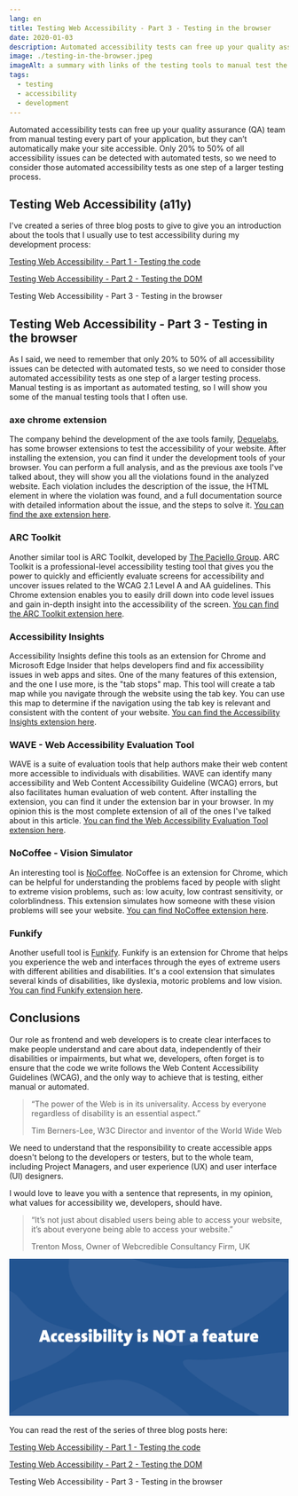 ```yaml
---
lang: en
title: Testing Web Accessibility - Part 3 - Testing in the browser
date: 2020-01-03
description: Automated accessibility tests can free up your quality assurance (QA) team from manual testing every part of your application, but they can’t automatically make your site accessible. Only 20% to 50% of all accessibility issues can be detected with automated tests, so we need to consider those automated accessibility tests as one step of a larger testing process.
image: ./testing-in-the-browser.jpeg
imageAlt: a summary with links of the testing tools to manual test the accessibility of a site explained in the blog post
tags:
  - testing
  - accessibility
  - development
---
```


Automated accessibility tests can free up your quality assurance (QA) team from manual testing every part of your application, but they can’t automatically make your site accessible. Only 20% to 50% of all accessibility issues can be detected with automated tests, so we need to consider those automated accessibility tests as one step of a larger testing process.

## Testing Web Accessibility (a11y)

I've created a series of three blog posts to give to give you an introduction about the tools that I usually use to test accessibility during my development process:

[Testing Web Accessibility - Part 1 - Testing the code](/testing-web-accessibility-part-1)

[Testing Web Accessibility - Part 2 - Testing the DOM](/testing-web-accessibility-part-2)

Testing Web Accessibility - Part 3 - Testing in the browser

## Testing Web Accessibility - Part 3 - Testing in the browser

As I said, we need to remember that only 20% to 50% of all accessibility issues can be detected with automated tests,
so we need to consider those automated accessibility tests as one step of a larger testing process.
Manual testing is as important as automated testing, so I will show you some of the manual testing tools that I often use.

### axe chrome extension

The company behind the development of the axe tools family, [Dequelabs](https://www.deque.com/axe/), has some browser extensions to test the accessibility of your website.
After installing the extension, you can find it under the development tools of your browser.
You can perform a full analysis, and as the previous axe tools I've talked about, they will show you all the violations found in the analyzed website.
Each violation includes the description of the issue, the HTML element in where the violation was found, and a full documentation source with detailed information about the issue, and the steps to solve it.
[You can find the axe extension here](https://www.deque.com/axe/axe-for-web/).

### ARC Toolkit

Another similar tool is ARC Toolkit, developed by [The Paciello Group](https://www.paciellogroup.com/).
ARC Toolkit is a professional-level accessibility testing tool that gives you the power to quickly and efficiently evaluate screens for accessibility and uncover issues related to the WCAG 2.1 Level A and AA guidelines.
This Chrome extension enables you to easily drill down into code level issues and gain in-depth insight into the accessibility of the screen.
[You can find the ARC Toolkit extension here](https://www.paciellogroup.com/toolkit/).

### Accessibility Insights

Accessibility Insights define this tools as an extension for Chrome and Microsoft Edge Insider that helps developers find and fix accessibility issues in web apps and sites.
One of the many features of this extension, and the one I use more, is the "tab stops" map. This tool will create a tab map while you navigate through the website using the tab key.
You can use this map to determine if the navigation using the tab key is relevant and consistent with the content of your website.
[You can find the Accessibility Insights extension here](https://accessibilityinsights.io/docs/en/web/overview).

### WAVE - Web Accessibility Evaluation Tool

WAVE is a suite of evaluation tools that help authors make their web content more accessible to individuals with disabilities.
WAVE can identify many accessibility and Web Content Accessibility Guideline (WCAG) errors, but also facilitates human evaluation of web content.
After installing the extension, you can find it under the extension bar in your browser.
In my opinion this is the most complete extension of all of the ones I've talked about in this article.
[You can find the Web Accessibility Evaluation Tool extension here](https://wave.webaim.org/extension/).

### NoCoffee - Vision Simulator

An interesting tool is [NoCoffee](https://accessgarage.wordpress.com/).
NoCoffee is an extension for Chrome, which can be helpful for understanding the problems faced by people with slight to extreme vision problems, such as: low acuity, low contrast sensitivity, or colorblindness.
This extension simulates how someone with these vision problems will see your website.
[You can find NoCoffee extension here](https://accessgarage.wordpress.com/).

### Funkify

Another usefull tool is [Funkify](https://www.funkify.org).
Funkify is an extension for Chrome that helps you experience the web and interfaces through the eyes of extreme users with different abilities and disabilities.
It's a cool extension that simulates several kinds of disabilities, like dyslexia, motoric problems and low vision.
[You can find Funkify extension here](https://www.funkify.org).

## Conclusions

Our role as frontend and web developers is to create clear interfaces to make people understand and care about data, independently of their disabilities or impairments,
but what we, developers, often forget is to ensure that the code we write follows the Web Content Accessibility Guidelines (WCAG), and the only way to achieve that is testing, either manual or automated.

> “The power of the Web is in its universality. Access by everyone regardless of disability is an essential aspect.”
>
> Tim Berners-Lee, W3C Director and inventor of the World Wide Web

We need to understand that the responsibility to create accessible apps doesn't belong to the developers or testers, but to the whole team, including Project Managers, and user experience (UX) and user interface (UI) designers.

I would love to leave you with a sentence that represents, in my opinion, what values for accessibility we, developers, should have.

> “It’s not just about disabled users being able to access your website, it’s about everyone being able to access your website.”
>
> Trenton Moss, Owner of Webcredible Consultancy Firm, UK

![A quote that says "accessibility is not a feature"](../../assets/blog/a11y-is-not-a-feature.jpeg)

You can read the rest of the series of three blog posts here:

[Testing Web Accessibility - Part 1 - Testing the code](/testing-web-accessibility-part-1)

[Testing Web Accessibility - Part 2 - Testing the DOM](/testing-web-accessibility-part-2)

Testing Web Accessibility - Part 3 - Testing in the browser
